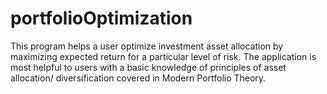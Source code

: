 # portfolioOptimization
This program helps a user optimize investment asset allocation by maximizing expected return for a particular level of risk. The application is most helpful to users with a basic knowledge of principles of asset allocation/ diversification covered in Modern Portfolio Theory.
